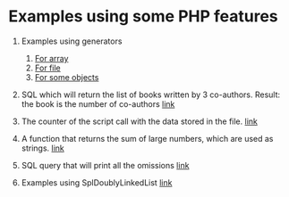 Examples using some PHP features
===================================

1. Examples using generators

    1. [For array](generatorTest/forArray)
    2. [For file](generatorTest/forFile)
    3. [For some objects](generatorTest/forObjectsArray)

2. SQL which will return the list of books written by 3 co-authors. Result: the book is the number of co-authors [link](task1/task.sql)
3. The counter of the script call with the data stored in the file. [link](task2/task.php)
4. A function that returns the sum of large numbers, which are used as strings. [link](task4/task.php)
5. SQL query that will print all the omissions [link](task5/task.sql)
6. Examples using SplDoublyLinkedList [link](SplDoublyLinkedList/task.php)